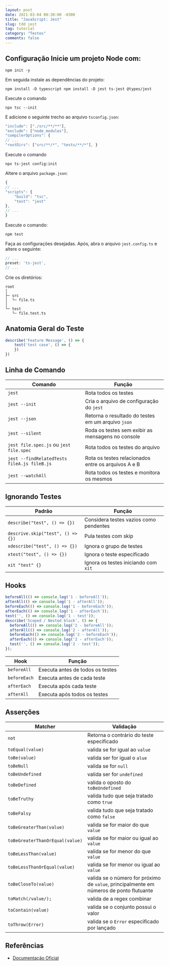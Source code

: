 ```yaml
---
layout: post
date: 2021-03-04 00:30:00 -0300
title: "JavaScript: Jest"
slug: tdd jest 
tag: tutorial 
category: "Testes" 
comments: false 
--- 
```


## Configuração Inicie um projeto Node com: 

``` 
npm init -y 
``` 

Em seguida instale as dependências do projeto: 

``` 
npm install -D typescript npm install -D jest ts-jest @types/jest 
``` 

Execute o comando 

``` 
npx tsc --init 
```

E adicione o seguinte trecho ao arquivo `tsconfig.json`: 

```js 
"include": ["./src/**/**"], 
"exclude": ["node_modules"], 
"compilerOptions": { 
// ...  
"rootDirs": ["src/**/*", "tests/**/*"], } 
``` 

Execute o comando 

``` 
npx ts-jest config:init 
``` 

Altere o arquivo `package.json`: 

```js 
{ 
// ...  
"scripts": { 
    "build": "tsc", 
    "test": "jest" 
}, 
// ...  
} 
``` 

Execute o comando: 

``` 
npm test 
``` 

Faça as configurações desejadas. Após, abra o arquivo `jest.config.ts` e altere o seguinte: 

```ts 
// ...  
preset: 'ts-jest', 
// ...  
```

Crie os diretórios: 

``` 
root 
│ 
├─ src 
│  └─ file.ts 
│ 
└─ test 
   └─ file.test.ts 
``` 

## Anatomia Geral do Teste 

```javascript 
describe('Feature Message', () => { 
    test('test case', () => {
    }) 
}) 
``` 

## Linha de Comando 

Comando | Função 
--- | --- 
`jest` | Rota todos os testes 
`jest --init` | Cria o arquivo de configuração do `jest` 
`jest --json` | Retorna o resultado do testes em um arquivo `json`
`jest --silent` | Roda os testes sem exibir as mensagens no console
`jest file.spec.js` ou `jest file.spec`| Rota todos os testes do arquivo
`jest --findRelatedTests fileA.js fileB.js` | Rota os testes relacionados entre os arquivos A e B
`jest --watchAll` | Rota todos os testes e monitora os mesmos

## Ignorando Testes

Padrão | Função
--- | ---
`describe("test", () => {})` | Considera testes vazios como pendentes
`descrive.skip("test", () => {})`| Pula testes com skip
`xdescribe("test", () => {})`| Ignora o grupo de testes
`xtest("test", () => {})`| Ignora o teste especificado
`xit "test" {}` | Ignora os testes iniciando com `xit`

## Hooks

```javascript
beforeAll(() => console.log('1 - beforeAll'));
afterAll(() => console.log('1 - afterAll'));
beforeEach(() => console.log('1 - beforeEach'));
afterEach(() => console.log('1 - afterEach'));
test('', () => console.log('1 - test'));
describe('Scoped / Nested block', () => {
  beforeAll(() => console.log('2 - beforeAll'));
  afterAll(() => console.log('2 - afterAll'));
  beforeEach(() => console.log('2 - beforeEach'));
  afterEach(() => console.log('2 - afterEach'));
  test('', () => console.log('2 - test'));
});
```

Hook | Função
--- | ---
`beforeAll` | Executa antes de todos os testes
`beforeEach` | Executa antes de cada teste
`afterEach` | Executa após cada teste
`afterAll` | Executa após todos os testes

## Asserções

Matcher  | Validação
--- | ---
`not` | Retorna o contrário do teste especificado
`toEqual(value)` | valida se for igual ao `value`
`toBe(value)` | valida ser for igual o `alue`
`toBeNull` | valida se for `null`
`toBeUndefined` | valida ser for `undefined`
`toBeDefined` | valida o oposto do `toBeUndefined`
`toBeTruthy` | valida tudo que seja tratado como `true`
`toBeFalsy` | valida tudo que seja tratado como `false`
`toBeGreaterThan(value)` | valida se for maior do que `value`
`toBeGreaterThanOrEqual(value)` | valida se for maior ou igual ao `value`
`toBeLessThan(value)` | valida se for menor do que `value`
`toBeLessThanOrEqual(value)` | valida se for menor ou igual ao `value`
`toBeCloseTo(value)` | valida se o número for próximo de `value`, principalmente em números de ponto flutuante
`toMatch(/value/);` | valida de a regex combinar
`toContain(value)` | valida se o conjunto possui o valor
`toThrow(Error)` | valida se o `Error` especificado por lançado

## Referências

- [Documentação Oficial](https://jestjs.io/docs/using-matchers)

